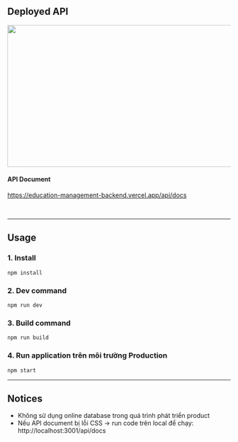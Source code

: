 ## Deployed API

<a href="https://education-management-backend.vercel.app/"><img src="https://docs.google.com/uc?export=download&id=1N_85fCRgV12AiJvPHID7r4PjjjJMK4JV" style="width: 540px; height: 320px; object-fit:cover"/></a>

#### **API Document**

https://education-management-backend.vercel.app/api/docs

<br/>
 
 ---
## Usage

### 1. Install

    npm install

### 2. Dev command

    npm run dev

### 3. Build command

    npm run build

### 4. Run application trên môi trường Production

    npm start

---

## Notices

- Không sử dụng online database trong quá trình phát triển product
- Nếu API document bị lỗi CSS -> run code trên local để chạy: http://localhost:3001/api/docs

